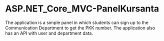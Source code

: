 # ASP.NET_Core_MVC-PanelKursanta
The application is a simple panel in which students can sign up to the Communication Department to get the PKK number. The application also has an API with user and department data.
